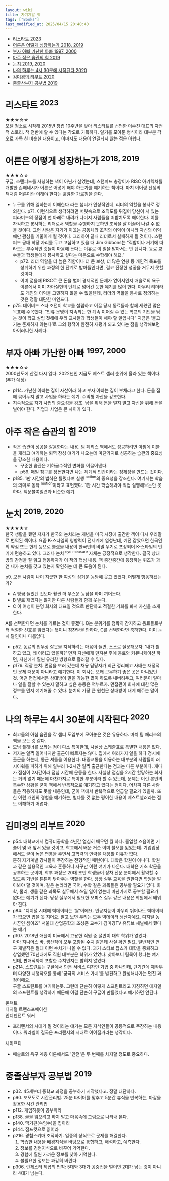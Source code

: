 ```yaml
---
layout: wiki 
title: 자기계발 책
tags: ["Books"]
last_modified_at: 2025/04/15 20:40:40
---
```


<!-- TOC -->

- [리스타트 2023](#리스타트-2023)
- [어른은 어떻게 성장하는가 2018, 2019](#어른은-어떻게-성장하는가-2018-2019)
- [부자 아빠 가난한 아빠 1997, 2000](#부자-아빠-가난한-아빠-1997-2000)
- [아주 작은 습관의 힘 2019](#아주-작은-습관의-힘-2019)
- [눈치 2019, 2020](#눈치-2019-2020)
- [나의 하루는 4시 30분에 시작된다 2020](#나의-하루는-4시-30분에-시작된다-2020)
- [김미경의 리부트 2020](#김미경의-리부트-2020)
- [중졸삼부자 공부법 2019](#중졸삼부자-공부법-2019)

<!-- /TOC -->

# 리스타트 <sup>2023</sup>
★★☆☆☆  
모텔 청소로 시작해 2015년 창립 10주년을 맞아 리스타트를 선언한 이수진 대표의 자전적 스토리. 책 전반에 할 수 있다는 각오로 가득하다. 일기를 모아둔 형식이라 대부분 각오로 가득 찬 비슷한 내용이고, 이마저도 내용이 연결되지 않는 점은 아쉽다.

# 어른은 어떻게 성장하는가 <sup>2018, 2019</sup>
★★★☆☆  
구글, 스탠퍼드를 사칭하는 책이 아닌가 싶었는데, 스탠퍼드 총장이자 RISC 아키텍처를 개발한 존헤네시가 어른은 어떻게 해야 하는가를 얘기하는 책이다. 마치 이어령 선생의 책처럼 어른이란 이래야 한다는 훌륭한 가르침을 준다.

- 누구를 위해 일하는지 이해한다 라는 챕터가 인상적인데, 리더의 역할을 봉사로 정의한다. p71. 이런식으로 생각하려면 머릿속으로 조직도를 뒤집어 당신이 서 있는 피라미드의 정점이 맨 아래로 내려가 나머지 사람들을 떠받치도록 해야한다. 이를 자각하고 봉사하는 리더로서 역할을 수행하지 못하면 조직을 잘 이끌어 나갈 수 없을 것이다. 그런 사람은 자기가 이끄는 공동체와 조직의 이익이 아니라 자신의 이익에만 괌심을 기울이게 될 것이다. 그리하여 끝내 리더로서 실패하게 될 것이다. 스탠퍼드 공대 학장 자리를 두고 고심하고 있을 때 Jim Gibbons는 “직함이나 거기에 따라오는 부수적인 것들이 마음에 든다는 이유로 이 일을 맡아서는 안 됩니다. 동료 교수들과 학생들에게 봉사하고 싶다는 마음으로 수학해야 해요.”
	- p72. 리더 역할을 더 높은 직함이나 더 큰 보상, 더 많은 연봉 등 개인적 목표를 성취하기 위한 과정의 한 단계로 받아들인다면, 결코 진정한 성공을 거두지 못할 것이다.
	- 이미 젊을때 RISC로 큰 돈을 벌어 경제적인 문제가 없어서인지 매슬로의 욕구 이론에서 이미 자아실현의 단계로 넘어간 듯한 얘기를 많이 한다. 아무리 리더라도 개인의 이익을 고민하지 않을 수 없을텐데, 리더의 역할을 봉사로 정의하는 것은 정말 대단한 마인드다.
- p75. 데이비드 스타 조던이 학교를 설립하고 이끌 당시 동료들과 함께 세웠던 많은 목표에 주목했다. “인류 문명이 지속되는 한 계속 이어질 수 있는 학교의 기반을 닦는 것이 학교 설립 첫해에 우리 교사들과 학생들이 해야 할 일입니다” 지금은 ‘물고기는 존재하지 않는다’로 그의 행적이 완전히 재평가 되고 있다는 점을 생각해보면 아이러니한 사례다.

# 부자 아빠 가난한 아빠 <sup>1997, 2000</sup>
★★★☆☆  
2000년도에 산걸 다시 읽다. 2022년인 지금도 베스트 셀러 순위에 올라 있는 책이다.
(추가 예정)

- p114. 가난한 아빠는 집이 자산이라 하고 부자 아빠는 집이 부채라고 한다. 돈을 집에 묶어두지 말고 사업을 하라는 얘기. 수익형 자산을 강조한다.
- 지속적으로 자기 사업의 중요성을 강조. 남을 위해 돈을 벌지 말고 자신을 위해 돈을 벌어야 한다. 직업과 사업은 큰 차이가 있다.

# 아주 작은 습관의 힘 <sup>2019</sup>
- 작은 습관이 성공을 갈음한다는 내용. 팀 페리스 책에서도 성공하려면 아침에 이불을 개라고 얘기하는 퇴역 장성 얘기가 나오는데 마찬가지로 성공하는 습관의 중요성을 강조한 내용이다.
  - 꾸준한 습관은 기하급수적인 변화를 이끌어낸다.
  - p59. 매일 침구를 정돈한다면 나는 체계적 인간이라는 정체성을 만드는 것이다.
- p185. 1만 시간의 법칙은 틀렸다며 실행 <sup>action</sup>의 중요성을 강조한다. 여기서는 학습의 의미로 동작 <sup>motion</sup>이라고 표현했다. 1만 시간 학습해봐야 직접 실행해보는만 못하다. 백문불여일견과 비슷한 얘기.

# 눈치 <sup>2019, 2020</sup>
★★★★☆  
한국 생활을 했던 저자가 한국의 눈치라는 개념을 미국 시장에 출간한 책이 다시 우리말로 번역된 책이다. 요즘 K-스타일의 영향력이 전세계에 엄청난데, 예전 같았으면 한국인의 약점 또는 한계 등으로 불렸을 내용이 한국인의 비밀 무기로 포장되어 K-스타일의 인기에 편승하고 있다. 그러나 눈치 <sup>eye measure</sup> 자체는 긍정적으로 생각한다. 결국 상대방의 감정을 잘 읽고 행동하자가 이 책의 핵심 내용. 책 중간중간에 등장하는 퀴즈가 과연 내가 눈치를 갖고 있는지 확인하는 데 큰 도움이 된다.

p9. 모든 사람이 나이 지긋한 한 여성의 싱거운 농담에 웃고 있었다. 어떻게 행동하겠는가?
- A 방금 들었던 것보다 훨씬 더 우스운 농담을 하며 끼어든다.
- B 별로 재밌지는 않지만 다른 사람들과 함께 웃는다.
- C 이 여성이 분명 회사의 대표일 것으로 판단하고 적절한 기회를 봐서 자신을 소개한다.

A를 선택한다면 눈치를 기르는 것이 좋겠다. B는 분위기를 정확히 감지하고 동료들로부터 적절한 신호를 읽었다는 뜻이니 칭찬받을 만하다. C를 선택한다면 축하한다. 이미 눈치 달인이나 다름없다.

- p52. 동료의 업무상 잘못을 지적하려는 마음이 들면, 스스로 질문해보자. '내가 뭘 하고 있고, 왜 이러고 있을까?' 먼저 자신에게 던져본 후에 동료와 커뮤니케이션 하면, 자신에게 훨씬 유리한 방향으로 흘러갈 수 있다.
- p176. 직장 눈치. 면접을 보러 갔는데 채용 담당자가 최근 정리해고 사태는 재정적인 문제 때문이 아니라고 얘기한다. 이 회사는 오래 근무하기 좋은 곳은 아니었던 것. 어떤 면접에서든 상대방이 말을 가능한 많이 하도록 내버려두고, 여러분이 얼마나 일을 잘할 수 있는지 말하고 싶은 충동은 억누르자. 면접관이 회사에 대한 많은 정보를 먼저 얘기해줄 수 있다. 눈치의 가장 큰 원천은 상대방이 내게 해주는 말이다.

# 나의 하루는 4시 30분에 시작된다 <sup>2020</sup>
- 최고들의 아침 습관을 각 챕터 도입부에 모아놓은 것은 유용하다. 마치 팀 페리스의 책을 보는 것 같다.
- 모닝 플래너를 쓰라는 점이 다소 특이한데, 사실상 스케줄표로 특별한 내용은 없다.
- 저자는 일찍 일어나지만 출근이 빠르지는 않다. 집에서 여러가지 일을 하다 정시에 출근을 하는데, 통근 셔틀을 이용한다. 대중교통을 이용하는 대부분의 사람들이 러시아워를 피하기 위해 일부러 1-2시간 일찍 출근한다는 점과는 다른 부분이다. 게다가 점심이 2시간이라 점심 시간에 운동을 한다. 사실상 점심을 2시간 할당하는 회사는 거의 없기 때문에 마찬가지로 특이한 부분이라 할 수 있는데, 문제는 이런 본인의 특수한 상황을 굳이 책에서 반복적으로 얘기하고 있다는 점이다. 어차피 다른 사람들은 적용하지도 못할 내용인데, 굳이 책에서 반복적으로 언급할 필요가 있을까. 또한 이런 개인의 경험을 얘기하는, 별다를 것 없는 평이한 내용이 베스트셀러라는 점도 이해하기 어렵다.

# 김미경의 리부트 <sup>2020</sup>

- p54. 대학교에서 컴퓨터공학을 4년간 열심히 배우면 뭘 하나. 졸업할 즈음이면 기술이 몇 배 앞서 있을 것이고, 학교에서 배운 거슨 이미 쓸모를 잃었는데. 기업입장에서도 굳이 높은 연봉을 주면서 고학력의 인력을 채용할 이유가 없다.  
흔히 자기계발 강사들이 주장하는 전형적인 패턴이다. 대학은 학원이 아니다. 학원과 같은 실용적인 교육과 혼동하니 자꾸만 이런 얘기가 나온다. 대학은 기초 학문을 공부하는 곳이며, 학부 과정은 20대 초반 학생들이 장차 전문 분야에서 활약할 수 있도록 기반을 튼튼히 닦아주는 역할을 한다. 당장 실무 교육을 원한다면 학원을 알아봐야 할 것이며, 같은 논리라면 국어, 수학 같은 과목들은 공부할 필요가 없다. 화학, 물리, 생물 같은 과목도 실무에서 쓰일 일이 없는데 마찬가지로 공부할 필요가 없다는 얘기가 된다. 당장 실무에서 필요한 오피스 실무 같은 내용은 학원에서 배워야 한다.
- p84. "디지털 시대에 빅데이터는 '쌀'이에요. 인공지능이 아무리 뛰어나도 빅데이터가 없으면 밥을 못 지어요. 알고 보면 우리는 모두 빅데이터 생산자예요. 디지털 농사꾼인 셈이죠" 서울대 산업공학과 조성준 교수가 김미경TV 유튜브 채널에서 했다는 얘기
- p107. 2018년 애플이 미국에서 고용한 직원 중 절반이 대학 학위가 없었다.  
아마 지니어스 바, 생산직이 모두 포함된 수치 같은데 사실 확인 필요. 일반적인 연구 개발직은 절대 이런 수치가 나올 수 없다. 과거 스티브 잡스가 대학을 중퇴하고 창업했던 70년대에도 직원 대부분은 학위가 있었다. 찾아보니 팀쿡이 했다는 얘기인데, 판매직까지 포함한 수치인지는 밝히지 않았다.
- p214. 스프린트는 구글에서 만든 서비스 디자인 기법 중 하나인데, 단기간에 제작부터 다양한 시행착오를 통해 '궁극의 서비스 가치'를 발견하고 완성해나가는 멋진 과정이에요.  
구글 스프린트를 얘기하는듯. 그런데 단순히 이렇게 스프린트라고 지칭하면 애자일의 스프린트를 생각하기 때문에 이걸 단순히 구글이 만들었다고 얘기하면 안된다.

온택트  
디지털 트랜스포메이션  
인디펜던트 워커  
- 프리랜서의 시대가 될 것이라는 얘기는 모든 지식인들이 공통적으로 주장하는 내용이다. 워라벨이 결국은 프리랜서의 시대로 이어질거라는 생각이다.

세이프티
- 매슬로의 욕구 계층 이론에서도 '안전'은 두 번째를 차지할 정도로 중요하다.


# 중졸삼부자 공부법 <sup>2019</sup>

- p32. 45세부터 중학교 과정을 공부하기 시작했다고. 정말 대단하다.
- p90. 포모도로 시간관리법. 25분 타이머를 맞추고 5분간 휴식을 반복하는, 마감을 활용한 시간 관리법
- p112. 게임하듯이 공부하라
- p138. 글을 읽으려고 하지 말고 마음속에 그림으로 나타내 본다.
- p140. 맥거핀(속임수)을 잡아라
- p144. 점프컷으로 읽어라
- p216. 경험스키마 조직하기. 일종의 상식으로 문제를 해결한다.
    1. 학습한 내용을 배경지식을 바탕으로 통합하고, 해석하고, 예측한다.
    1. 정보를 경험지식으로 바꾸어 기억한다.
    1. 경험에 훨씬 가까운 정보를 찾아 기억한다.
    1. 불필요한 정보는 과감히 버린다.
- p306. 란체스터 제곱의 법칙: 5대와 3대가 공중전을 벌이면 2대가 남는 것이 아니라 4대가 남는다.

